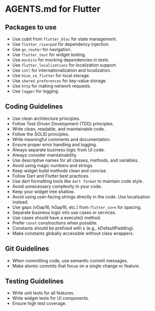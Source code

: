 # AGENTS.md for Flutter

## Packages to use

- Use cubit from `flutter_bloc` for state management.
- Use `flutter_riverpod` for dependency injection.
- Use `go_router` for navigation.
- Use `flutter_test` for widget testing.
- Use `mockito` for mocking dependencies in tests.
- Use `flutter_localizations` for localization support.
- Use `intl` for internationalization and localization.
- Use `hive_ce_flutter` for local storage.
- Use `shared_preferences` for key-value storage.
- Use `http` for making network requests.
- Use `logger` for logging.

## Coding Guidelines

- Use clean architecture principles.
- Follow Test-Driven Development (TDD) principles.
- Write clean, readable, and maintainable code.
- Follow the SOLID principles.
- Write meaningful comments and documentation.
- Ensure proper error handling and logging.
- Always separate business logic from UI code.
- Always consider maintainability. 
- Use descriptive names for all classes, methods, and variables.
- Avoid using magic numbers and strings.
- Keep widget build methods clean and concise.
- Follow Dart and Flutter best practices.
- Use dart formatting tools like `dart format` to maintain code style.
- Avoid unnecessary complexity in your code.
- Keep your widget tree shallow.
- Avoid using user-facing strings directly in the code. Use localization instead.
- Use gaps (vGap16, hGap16, etc.) from `flutter_core` for spacing.
- Separate business logic into use cases or services.
- Use cases should have a execute() method.
- Prefer `const` constructions when possible.
- Constants should be prefixed with `k` (e.g., kDefaultPadding).
- Make constants globally accessible without class wrappers.

## Git Guidelines

- When committing code, use semantic commit messages.
- Make atomic commits that focus on a single change or feature.

## Testing Guidelines

- Write unit tests for all features.
- Write widget tests for UI components.
- Ensure high test coverage.
